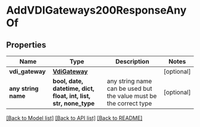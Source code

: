 # AddVDIGateways200ResponseAnyOf


## Properties
Name | Type | Description | Notes
------------ | ------------- | ------------- | -------------
**vdi_gateway** | [**VdiGateway**](VdiGateway.md) |  | [optional] 
**any string name** | **bool, date, datetime, dict, float, int, list, str, none_type** | any string name can be used but the value must be the correct type | [optional]

[[Back to Model list]](../README.md#documentation-for-models) [[Back to API list]](../README.md#documentation-for-api-endpoints) [[Back to README]](../README.md)


